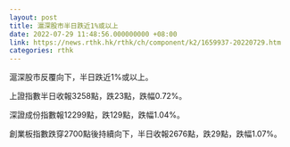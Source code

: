 ```yaml
---
layout: post
title: 滬深股市半日跌近1%或以上
date: 2022-07-29 11:48:56.000000000 +08:00
link: https://news.rthk.hk/rthk/ch/component/k2/1659937-20220729.htm
categories: rthk
---
```


滬深股市反覆向下，半日跌近1%或以上。

上證指數半日收報3258點，跌23點，跌幅0.72%。

深證成份指數報12299點，跌129點，跌幅1.04%。

創業板指數跌穿2700點後持續向下，半日收報2676點，跌29點，跌幅1.07%。
